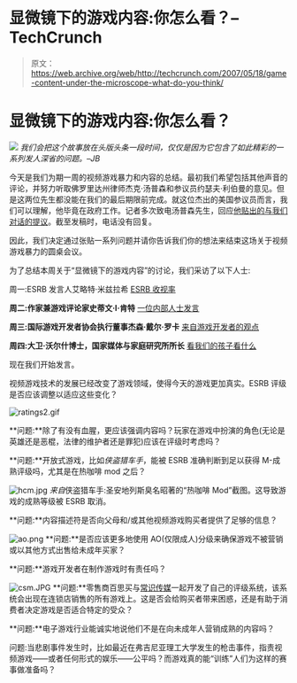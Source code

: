 # 显微镜下的游戏内容:你怎么看？–TechCrunch

> 原文：<https://web.archive.org/web/http://techcrunch.com/2007/05/18/game-content-under-the-microscope-what-do-you-think/>

# 显微镜下的游戏内容:你怎么看？

![](img/39487b022263514a61100d93cf9592bc.png)
*我们会把这个故事放在头版头条一段时间，仅仅是因为它包含了如此精彩的一系列发人深省的问题。–JB*

今天是我们为期一周的视频游戏暴力和内容的总结。最初我们希望包括其他声音的评论，并努力听取佛罗里达州律师杰克·汤普森和参议员约瑟夫·利伯曼的意见。但是这两位先生都没能在我们的最后期限前完成。就这位杰出的美国参议员而言，我们可以理解，他毕竟在政府工作。记者多次致电汤普森先生，回应[他贴出的与我们对话的提议](https://web.archive.org/web/20210128163233/http://crunchgear.com/2007/04/24/the-shades-of-gray-why-jack-thompson-is-wrong%E2%80%A6-but-so-is-the-game-industry/)。截至发稿时，电话没有回复。

因此，我们决定通过张贴一系列问题并请你告诉我们你的想法来结束这场关于视频游戏暴力的圆桌会议。

为了总结本周关于“显微镜下的游戏内容”的讨论，我们采访了以下人士:

周一:ESRB 发言人艾略特·米兹拉希
[ESRB 收视率](https://web.archive.org/web/20210128163233/http://crunchgear.com/2007/05/14/game-content-under-the-microscope-esrb-ratings/)

**周二:作家兼游戏评论家史蒂文·l·肯特**
[一位内部人士发言](https://web.archive.org/web/20210128163233/http://crunchgear.com/2007/05/15/game-content-under-the-microscope-an-insider-talks/)

**周三:国际游戏开发者协会执行董事杰森·戴尔·罗卡**
[来自游戏开发者的观点](https://web.archive.org/web/20210128163233/http://crunchgear.com/2007/05/16/game-content-under-the-microscope-view-from-the-game-developer/)

**周四:大卫·沃尔什博士，国家媒体与家庭研究所所长**
[看我们的孩子看什么](https://web.archive.org/web/20210128163233/http://crunchgear.com/2007/05/17/game-content-under-the-microscope-watch-what-our-kids-watch/)

现在我们开始发言。

视频游戏技术的发展已经改变了游戏领域，使得今天的游戏更加真实。ESRB 评级是否应该调整以适应这些变化？

![ratings2.gif](img/724f7ae28874601d5021a0bc9f8f1e67.png)

 **问题:**除了有没有血腥，更应该强调内容吗？玩家在游戏中扮演的角色(无论是英雄还是恶棍，法律的维护者还是罪犯)应该在评级时考虑吗？

 **问题:**开放式游戏，比如*侠盗猎车手*，能被 ESRB 准确判断到足以获得 M-成熟评级吗，尤其是在热咖啡 mod 之后？

![hcm.jpg](img/29f233ebe4bfba8ba9eb78312e595875.png)
*来自*侠盗猎车手:圣安地列斯臭名昭著的“热咖啡 Mod”截图。这导致游戏的成熟等级被 ESRB 取消。

 **问题:**内容描述符是否向父母和/或其他视频游戏购买者提供了足够的信息？

![ao.png](img/0f981be625a7e5f8a07b015217d56686.png) **问题:**是否应该更多地使用 AO(仅限成人)分级来确保游戏不被营销或以其他方式出售给未成年买家？

 **问题:**游戏开发者在制作游戏时有责任吗？

![csm.JPG](img/b0134d7f694c0b14e6ba7c541065662a.png) **问题:**零售商百思买与[常识传媒](https://web.archive.org/web/20210128163233/http://www.commonsensemedia.org/)一起开发了自己的评级系统，该系统会出现在连锁店销售的所有游戏上。这是否会给购买者带来困惑，还是有助于消费者决定游戏是否适合特定的受众？

**问题:**电子游戏行业能诚实地说他们不是在向未成年人营销成熟的内容吗？

问题:当悲剧事件发生时，比如最近在弗吉尼亚理工大学发生的枪击事件，指责视频游戏——或者任何形式的娱乐——公平吗？而游戏真的能“训练”人们为这样的赛事做准备吗？